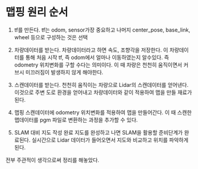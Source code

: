# 맵핑 원리 순서

1. tf를 만든다.
tf는 odom, sensor가장 중요하고 나머지 center_pose, base_link, wheel 등으로 구성하는 것은 선택

2. 차량데이터를 받는다.
차량데이터라고 하면 속도, 조향각을 저장한다. 이 차량데이터를 통해 처음 시작 tf, 즉 odom에서 얼마나 이동하였는지 알수있다.
즉 odometry 위치변화를 구할 수다는 의미이다. 이 때 차량은 천천히 움직이면서 커브시 미끄러짐이 발생하지 않게 해야한다.

3. 스캔데이터를 받는다.
천천히 움직이는 차량으로 Lidar의 스캔데이터를 얻어낸다. 이것으로 주변 도로 환경을 얻어내고 차량데이터와 같이 적용하여 맵을 만들 재료가 된다.

4. 맵핑
스캔데이터에 odometry 위치변화를 적용하여 맵을 만들어간다.
이 때 스캔한 맵데이터를 pgm 파일로 변환하는 과정을 추가할 수 있다.

5. SLAM 대비 지도 작성 완료
지도를 완성하고 나면 SLAM을 활용할 준비단계가 완료된다.
실시간으로 Lidar 데이터가 들어오면서 지도와 비교하고 위치를 파악하게 된다.

전부 주관적이 생각으로써 정리를 해놓았다.
